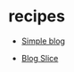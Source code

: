 # recipes

 <ul class='toc'><li><a href='/en/recipes/blog'>Simple blog</a></li></ul>

<ul class='toc'><li><a href='/en/recipes/slice'>Blog Slice</a></li></ul> 